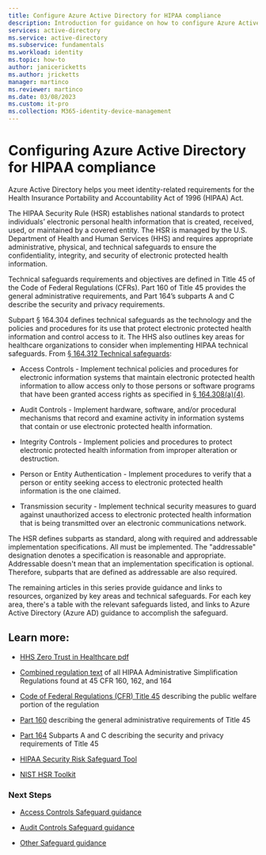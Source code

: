 ```yaml
---
title: Configure Azure Active Directory for HIPAA compliance
description: Introduction for guidance on how to configure Azure Active Directory for HIPAA compliance level.
services: active-directory 
ms.service: active-directory
ms.subservice: fundamentals
ms.workload: identity
ms.topic: how-to
author: janicericketts
ms.author: jricketts
manager: martinco
ms.reviewer: martinco
ms.date: 03/08/2023
ms.custom: it-pro
ms.collection: M365-identity-device-management
---
```


# Configuring Azure Active Directory for HIPAA compliance

Azure Active Directory helps you meet identity-related requirements for the Health Insurance Portability and Accountability Act of 1996 (HIPAA) Act.

The HIPAA Security Rule (HSR) establishes national standards to protect individuals’ electronic personal health information that is created, received, used, or maintained by a covered entity. The HSR is managed by the U.S. Department of Health and Human Services (HHS) and requires appropriate administrative, physical, and technical safeguards to ensure the confidentiality, integrity, and security of electronic protected health information.

Technical safeguards requirements and objectives are defined in Title 45 of the Code of Federal Regulations (CFRs). Part 160 of Title 45 provides the general administrative requirements, and Part 164’s subparts A and C describe the security and privacy requirements.

Subpart § 164.304 defines technical safeguards as the technology and the policies and procedures for its use that protect electronic protected health information and control access to it. The HHS also outlines key areas for healthcare organizations to consider when implementing HIPAA technical safeguards. From [§ 164.312 Technical safeguards](https://www.ecfr.gov/current/title-45/section-164.312):

* Access Controls - Implement technical policies and procedures for electronic information systems that maintain electronic protected health information to allow access only to those persons or software programs that have been granted access rights as specified in [§ 164.308(a)(4)](https://www.ecfr.gov/current/title-45/section-164.308).

* Audit Controls - Implement hardware, software, and/or procedural mechanisms that record and examine activity in information systems that contain or use electronic protected health information.

* Integrity Controls - Implement policies and procedures to protect electronic protected health information from improper alteration or destruction.

* Person or Entity Authentication - Implement procedures to verify that a person or entity seeking access to electronic protected health information is the one claimed.

* Transmission security - Implement technical security measures to guard against unauthorized access to electronic protected health information that is being transmitted over an electronic communications network.

The HSR defines subparts as standard, along with required and addressable implementation specifications. All must be implemented. The "addressable" designation denotes a specification is reasonable and appropriate. Addressable doesn't mean that an implementation specification is optional. Therefore, subparts that are defined as addressable are also required.

The remaining articles in this series provide guidance and links to resources, organized by key areas and technical safeguards. For each key area, there's a table with the relevant safeguards listed, and links to Azure Active Directory (Azure AD) guidance to accomplish the safeguard.

## Learn more:

* [HHS Zero Trust in Healthcare pdf](https://www.hhs.gov/sites/default/files/zero-trust.pdf)

* [Combined regulation text](https://www.hhs.gov/ocr/privacy/hipaa/administrative/combined/index.html?language=es) of all HIPAA Administrative Simplification Regulations found at 45 CFR 160, 162, and 164

* [Code of Federal Regulations (CFR) Title 45](https://www.ecfr.gov/current/title-45) describing the public welfare portion of the regulation

* [Part 160](https://www.ecfr.gov/current/title-45/subtitle-A/subchapter-C/part-160?toc=1) describing the general administrative requirements of Title 45

* [Part 164](https://www.ecfr.gov/current/title-45/subtitle-A/subchapter-C/part-164) Subparts A and C describing the security and privacy requirements of Title 45

* [HIPAA Security Risk Safeguard Tool](https://www.healthit.gov/providers-professionals/security-risk-assessment-tool)

* [NIST HSR Toolkit](http://scap.nist.gov/hipaa/)

### Next Steps

* [Access Controls Safeguard guidance](hipaa-access-controls.md)

* [Audit Controls Safeguard guidance](hipaa-audit-controls.md)

* [Other Safeguard guidance](hipaa-other-controls.md)
